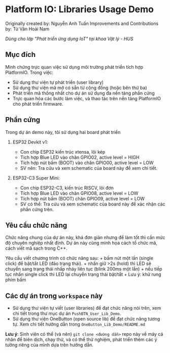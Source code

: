 # Platform IO: Libraries Usage Demo 
Originally created by: Nguyễn Anh Tuấn
Improvements and Contributions by: Từ Văn Hoài Nam

_Dùng cho lớp "Phát triển ứng dụng IoT" tại khoa Vật lý - HUS_

## Mục đích 

Minh chứng trực quan việc sử dụng môi trường phát triển tích hợp PlatformIO. Trong việc:
- Sử dụng thư viện tự phát triển (user library) 
- Sử dụng thư viện mã mở có sẵn từ cộng đồng (hoặc bên thứ ba)
- Phát triển mã thống nhất cho dự án sử dụng đa nền tảng phần cứng
- Trực quan hóa các bước làm việc, và thao tác trên nền tảng PlatformIO cho phát triển firmware.

## Phần cứng 
Trong dự án demo này, tôi sử dụng hai board phát triển
1. ESP32 Devkit v1:
    - Con chip ESP32 kiến trúc xtensa, lõi kép
    - Tích hợp Blue LED vào chân GPIO02, active level = HIGH 
    - Tích hợp nút bấm (BOOT) vào chân GPIO00, active level = LOW
    - SV nên: Tra cứu và xem schematic của board này để xem chi tiết.

2. ESP32-C3 Super Mini:
    - Con chip ESP32-C3, kiến trúc RISCV, lõi đơn 
    - Tích hợp Blue LED vào chân GPIO08, active level = LOW
    - Tích hợp nút bấm (BOOT) chân GPIO09, active level = LOW 
    - SV có thể: Tra cứu và xem schematic của board này để xác nhận các phần cứng trên.

## Yêu cầu chức năng 
Chức năng chung của dự án này, khá đơn giản nhưng để làm tốt thì cần mức độ chuyên nghiệp nhất định. Dự án này cũng minh họa cách tổ chức mã, cách viết mã sạch trong C++. 

Yêu cầu viết chương trình có chức năng sau:
    + bấm nút một lần (single click) để bật/tắt LED (đảo trạng thái). 
    + nhấn giữ >2s (hold) thì LED sẽ chuyển sang trạng thái nhấp nháy liên tục (blink 200ms một lần)
    + nếu tiếp tục nhấn single click thì LED lại chuyển trạng thái bật/tắt 
    + Lưu ý: khử rung phím bấm 

## Các dự án trong `workspace` này

- Sử dụng thư viện tự viết (user libraries) để đạt chức năng nói trên, xem chi tiết trong thư mục dự án `PushBTN_User_Lib_Demo`.
- Sử dụng thư viện OneButton (open source lib) để đạt chức năng tương tự. Xem chi tiết hướng dẫn trong `OneButton_Lib_Demo/README.md`

**Lưu ý**: Sinh viên có thể (và nên) `git clone <đường dẫn>` repo này về máy cá nhân để biên dịch, chạy thử, và có thể thử nghiệm, phát triển thêm các ý tưởng riêng của mình dựa trên hướng dẫn.